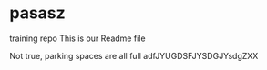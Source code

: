 # pasasz
training repo
This is our Readme file


Not true, parking spaces are all full adfJYUGDSFJYSDGJYsdgZXX
